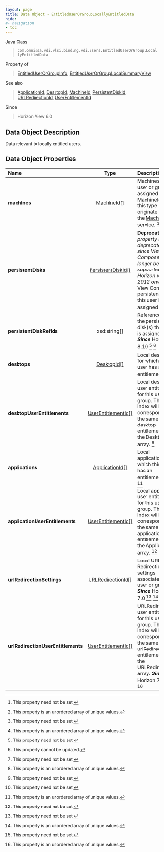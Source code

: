 ```yaml
---
layout: page
title: Data Object - EntitledUserOrGroupLocallyEntitledData
hide:
#- navigation
- toc
---
```






Java Class
> `com.omnissa.vdi.vlsi.binding.vdi.users.EntitledUserOrGroup.LocallyEntitledData`

Property of
> [EntitledUserOrGroupInfo](vdi.users.EntitledUserOrGroup.EntitledUserOrGroupInfo.md#field_detail), [EntitledUserOrGroupLocalSummaryView](vdi.users.EntitledUserOrGroup.EntitledUserOrGroupLocalSummaryView.md#field_detail)

See also
> [ApplicationId](vdi.entity.ApplicationId.md), [DesktopId](vdi.entity.DesktopId.md), [MachineId](vdi.entity.MachineId.md), [PersistentDiskId](vdi.entity.PersistentDiskId.md), [URLRedirectionId](vdi.entity.URLRedirectionId.md), [UserEntitlementId](vdi.entity.UserEntitlementId.md)

Since
> Horizon View 6.0


## Data Object Description

Data relevant to locally entitled users.

## Data Object Properties

 Name | Type | Description
:---|:---:|:---
**machines**| [MachineId[]](vdi.entity.MachineId.md)|  Machines this user or group is assigned to. MachineIds of this type originate from the [Machine](vdi.resources.Machine.md) service. [^1] [^14]
**persistentDisks**| [PersistentDiskId[]](vdi.entity.PersistentDiskId.md)| **Deprecated.**_This property is being deprecated since View Composer will no longer be supported from Horizon version 2012 onwards._ View Composer persistent disks this user is assigned to. [^1] [^14]
**persistentDiskRefIds**|  xsd:string[]|  Reference IDs of the persistent disk(s) this user is assigned to.  **_Since_** Horizon 8.10 [^1] [^2]
**desktops**| [DesktopId[]](vdi.entity.DesktopId.md)|  Local desktops for which this user has an entitlement. [^1] [^14]
**desktopUserEntitlements**| [UserEntitlementId[]](vdi.entity.UserEntitlementId.md)|  Local desktop user entitlements for this user or group. The array index will correspond to the same desktop entitlement as the DesktopId array. [^1]
**applications**| [ApplicationId[]](vdi.entity.ApplicationId.md)|  Local applications for which this user has an entitlement. [^1] [^14]
**applicationUserEntitlements**| [UserEntitlementId[]](vdi.entity.UserEntitlementId.md)|  Local application user entitlements for this user or group. The array index will correspond to the same application entitlement as the ApplicationId array. [^1]
**urlRedirectionSettings**| [URLRedirectionId[]](vdi.entity.URLRedirectionId.md)|  Local URL Redirection settings associated with user or group.  **_Since_** Horizon 7.0 [^1] [^14]
**urlRedirectionUserEntitlements**| [UserEntitlementId[]](vdi.entity.UserEntitlementId.md)|  URLRedirection user entitlements for this user or group. The array index will correspond to the same urlRedirection entitlement as the URLRedirectionId array.  **_Since_** Horizon 7.0 [^1] [^14]
 


 


[^1]: This property need not be set.
[^2]: This property cannot be updated.
[^14]: This property is an unordered array of unique values.